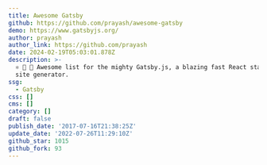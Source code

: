 ```yaml
---
title: Awesome Gatsby
github: https://github.com/prayash/awesome-gatsby
demo: https://www.gatsbyjs.org/
author: prayash
author_link: https://github.com/prayash
date: 2024-02-19T05:03:01.878Z
description: >-
  ⚛️ 📄 🚀 Awesome list for the mighty Gatsby.js, a blazing fast React static
  site generator.
ssg:
  - Gatsby
css: []
cms: []
category: []
draft: false
publish_date: '2017-07-16T21:38:25Z'
update_date: '2022-07-26T11:29:10Z'
github_star: 1015
github_fork: 93
---
```

